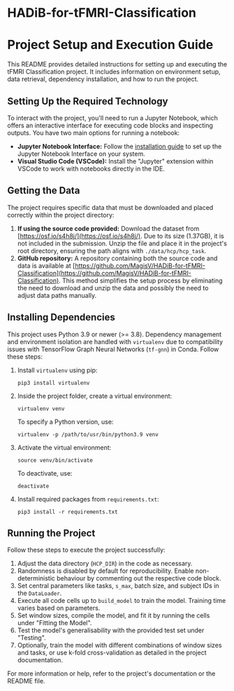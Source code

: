 # HADiB-for-tFMRI-Classification


# Project Setup and Execution Guide

This README provides detailed instructions for setting up and executing the tFMRI Classification project. It includes information on environment setup, data retrieval, dependency installation, and how to run the project.

## Setting Up the Required Technology

To interact with the project, you'll need to run a Jupyter Notebook, which offers an interactive interface for executing code blocks and inspecting outputs. You have two main options for running a notebook:

- **Jupyter Notebook Interface:** Follow the [installation guide](https://docs.jupyter.org/en/latest/install.html#install) to set up the Jupyter Notebook Interface on your system.
- **Visual Studio Code (VSCode):** Install the "Jupyter" extension within VSCode to work with notebooks directly in the IDE.

## Getting the Data

The project requires specific data that must be downloaded and placed correctly within the project directory:

1. **If using the source code provided:** Download the dataset from [https://osf.io/s4h8j/](https://osf.io/s4h8j/). Due to its size (1.37GB), it is not included in the submission. Unzip the file and place it in the project's root directory, ensuring the path aligns with `./data/hcp/hcp_task`.
2. **GitHub repository:** A repository containing both the source code and data is available at [https://github.com/MagisV/HADiB-for-tFMRI-Classification](https://github.com/MagisV/HADiB-for-tFMRI-Classification). This method simplifies the setup process by eliminating the need to download and unzip the data and possibly the need to adjust data paths manually.

## Installing Dependencies

This project uses Python 3.9 or newer (>= 3.8). Dependency management and environment isolation are handled with `virtualenv` due to compatibility issues with TensorFlow Graph Neural Networks (`tf-gnn`) in Conda. Follow these steps:

1. Install `virtualenv` using pip:
   ```
   pip3 install virtualenv
   ```
2. Inside the project folder, create a virtual environment:
   ```
   virtualenv venv
   ```
   To specify a Python version, use:
   ```
   virtualenv -p /path/to/usr/bin/python3.9 venv
   ```
3. Activate the virtual environment:
   ```
   source venv/bin/activate
   ```
   To deactivate, use:
   ```
   deactivate
   ```
4. Install required packages from `requirements.txt`:
   ```
   pip3 install -r requirements.txt
   ```

## Running the Project

Follow these steps to execute the project successfully:

1. Adjust the data directory (`HCP_DIR`) in the code as necessary.
2. Randomness is disabled by default for reproducibility. Enable non-deterministic behaviour by commenting out the respective code block.
3. Set central parameters like tasks, `s_max`, batch size, and subject IDs in the `DataLoader`.
4. Execute all code cells up to `build_model` to train the model. Training time varies based on parameters.
5. Set window sizes, compile the model, and fit it by running the cells under "Fitting the Model".
6. Test the model's generalisability with the provided test set under "Testing".
7. Optionally, train the model with different combinations of window sizes and tasks, or use k-fold cross-validation as detailed in the project documentation.

For more information or help, refer to the project's documentation or the README file.